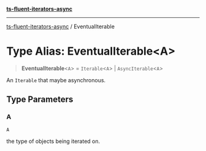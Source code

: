 [**ts-fluent-iterators-async**](../README.md)

---

[ts-fluent-iterators-async](../README.md) / EventualIterable

# Type Alias: EventualIterable\<A\>

> **EventualIterable**\<`A`\> = `Iterable`\<`A`\> \| `AsyncIterable`\<`A`\>

An `Iterable` that maybe asynchronous.

## Type Parameters

### A

`A`

the type of objects being iterated on.
